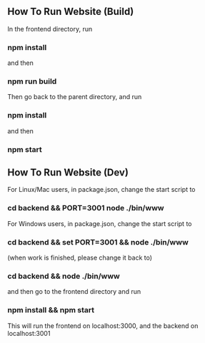 ## How To Run Website (Build)

In the frontend directory, run

### npm install

and then

### npm run build

Then go back to the parent directory, and run

### npm install

and then

### npm start

## How To Run Website (Dev)

For Linux/Mac users, in package.json, change the start script to

### cd backend && PORT=3001 node ./bin/www

For Windows users, in package.json, change the start script to

### cd backend && set PORT=3001 && node ./bin/www

(when work is finished, please change it back to)

### cd backend && node ./bin/www

and then go to the frontend directory and run

### npm install && npm start

This will run the frontend on localhost:3000, and the backend on localhost:3001